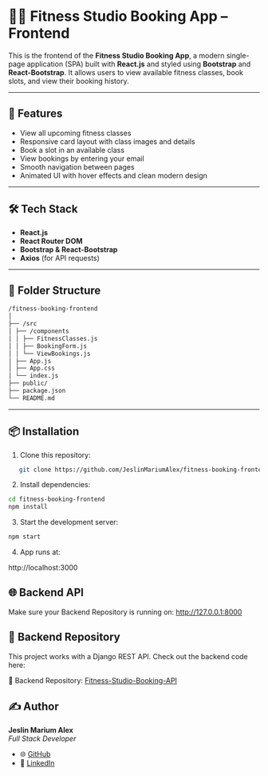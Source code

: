 # 🏋️‍♀️ Fitness Studio Booking App – Frontend

This is the frontend of the **Fitness Studio Booking App**, a modern single-page application (SPA) built with **React.js** and styled using **Bootstrap** and **React-Bootstrap**. It allows users to view available fitness classes, book slots, and view their booking history.

---

## 🚀 Features

- View all upcoming fitness classes
- Responsive card layout with class images and details
- Book a slot in an available class
- View bookings by entering your email
- Smooth navigation between pages
- Animated UI with hover effects and clean modern design

---

## 🛠️ Tech Stack

- **React.js**
- **React Router DOM**
- **Bootstrap & React-Bootstrap**
- **Axios** (for API requests)

---

## 📁 Folder Structure

```bash
/fitness-booking-frontend
│
├── /src
│ ├── /components
│ │ ├── FitnessClasses.js
│ │ ├── BookingForm.js
│ │ └── ViewBookings.js
│ ├── App.js
│ ├── App.css
│ └── index.js
├── public/
├── package.json
└── README.md
```
---

## 📦 Installation

1. Clone this repository:

```bash
   git clone https://github.com/JeslinMariumAlex/fitness-booking-frontend.git
```

2. Install dependencies:

```bash
cd fitness-booking-frontend
npm install
```
3. Start the development server:

```bash
npm start
```

4. App runs at:

http://localhost:3000

## 🌐 Backend API

Make sure your Backend Repository is running on:
http://127.0.0.1:8000


## 📌 Backend Repository

This project works with a Django REST API. Check out the backend code here:
 
🔗 Backend Repository: [Fitness-Studio-Booking-API
](https://github.com/JeslinMariumAlex/Fitness-Studio-Booking-API.git)



## ✍️ Author

**Jeslin Marium Alex**  
*Full Stack Developer*

- 🌐 [GitHub](https://github.com/jeslinmariumalex)
- 💼 [LinkedIn](https://www.linkedin.com/in/jeslinmariumalex)
